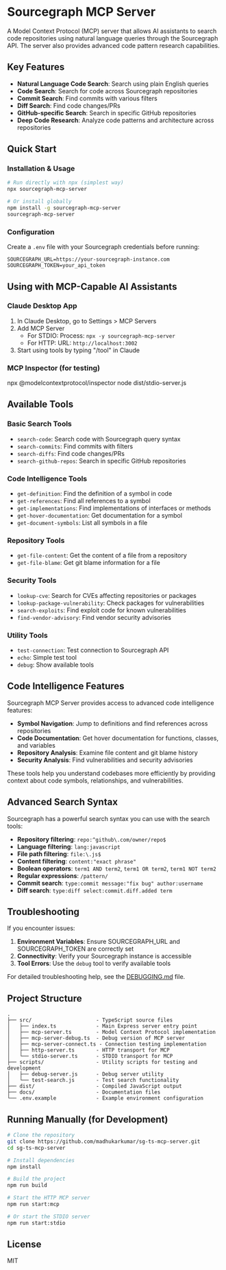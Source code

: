 # Sourcegraph MCP Server

A Model Context Protocol (MCP) server that allows AI assistants to search code repositories using natural language queries through the Sourcegraph API. The server also provides advanced code pattern research capabilities.

## Key Features

- **Natural Language Code Search**: Search using plain English queries
- **Code Search**: Search for code across Sourcegraph repositories
- **Commit Search**: Find commits with various filters
- **Diff Search**: Find code changes/PRs
- **GitHub-specific Search**: Search in specific GitHub repositories
- **Deep Code Research**: Analyze code patterns and architecture across repositories

## Quick Start

### Installation & Usage

```bash
# Run directly with npx (simplest way)
npx sourcegraph-mcp-server

# Or install globally
npm install -g sourcegraph-mcp-server
sourcegraph-mcp-server
```

### Configuration

Create a `.env` file with your Sourcegraph credentials before running:

```
SOURCEGRAPH_URL=https://your-sourcegraph-instance.com
SOURCEGRAPH_TOKEN=your_api_token
```

## Using with MCP-Capable AI Assistants

### Claude Desktop App

1. In Claude Desktop, go to Settings > MCP Servers
2. Add MCP Server
   - For STDIO: Process: `npx -y sourcegraph-mcp-server`
   - For HTTP: URL: `http://localhost:3002`
3. Start using tools by typing "/tool" in Claude

### MCP Inspector (for testing)

npx @modelcontextprotocol/inspector node dist/stdio-server.js  

## Available Tools

### Basic Search Tools

- `search-code`: Search code with Sourcegraph query syntax
- `search-commits`: Find commits with filters
- `search-diffs`: Find code changes/PRs
- `search-github-repos`: Search in specific GitHub repositories

### Code Intelligence Tools

- `get-definition`: Find the definition of a symbol in code
- `get-references`: Find all references to a symbol
- `get-implementations`: Find implementations of interfaces or methods
- `get-hover-documentation`: Get documentation for a symbol
- `get-document-symbols`: List all symbols in a file

### Repository Tools

- `get-file-content`: Get the content of a file from a repository
- `get-file-blame`: Get git blame information for a file

### Security Tools

- `lookup-cve`: Search for CVEs affecting repositories or packages
- `lookup-package-vulnerability`: Check packages for vulnerabilities
- `search-exploits`: Find exploit code for known vulnerabilities
- `find-vendor-advisory`: Find vendor security advisories

### Utility Tools

- `test-connection`: Test connection to Sourcegraph API
- `echo`: Simple test tool
- `debug`: Show available tools

## Code Intelligence Features

Sourcegraph MCP Server provides access to advanced code intelligence features:

- **Symbol Navigation**: Jump to definitions and find references across repositories
- **Code Documentation**: Get hover documentation for functions, classes, and variables
- **Repository Analysis**: Examine file content and git blame history
- **Security Analysis**: Find vulnerabilities and security advisories

These tools help you understand codebases more efficiently by providing context about code symbols, relationships, and vulnerabilities.

## Advanced Search Syntax

Sourcegraph has a powerful search syntax you can use with the search tools:

- **Repository filtering**: `repo:^github\.com/owner/repo$`
- **Language filtering**: `lang:javascript`
- **File path filtering**: `file:\.js$`
- **Content filtering**: `content:"exact phrase"`
- **Boolean operators**: `term1 AND term2`, `term1 OR term2`, `term1 NOT term2`
- **Regular expressions**: `/pattern/`
- **Commit search**: `type:commit message:"fix bug" author:username`
- **Diff search**: `type:diff select:commit.diff.added term`



## Troubleshooting

If you encounter issues:

1. **Environment Variables**: Ensure SOURCEGRAPH_URL and SOURCEGRAPH_TOKEN are correctly set
2. **Connectivity**: Verify your Sourcegraph instance is accessible
3. **Tool Errors**: Use the `debug` tool to verify available tools

For detailed troubleshooting help, see the [DEBUGGING.md](./DEBUGGING.md) file.

## Project Structure

```
.
├── src/                     - TypeScript source files
│   ├── index.ts             - Main Express server entry point
│   ├── mcp-server.ts        - Model Context Protocol implementation  
│   ├── mcp-server-debug.ts  - Debug version of MCP server
│   ├── mcp-server-connect.ts - Connection testing implementation
│   ├── http-server.ts       - HTTP transport for MCP
│   └── stdio-server.ts      - STDIO transport for MCP
├── scripts/                 - Utility scripts for testing and development
│   ├── debug-server.js      - Debug server utility
│   └── test-search.js       - Test search functionality
├── dist/                    - Compiled JavaScript output
├── docs/                    - Documentation files
└── .env.example             - Example environment configuration
```

## Running Manually (for Development)

```bash
# Clone the repository
git clone https://github.com/madhukarkumar/sg-ts-mcp-server.git
cd sg-ts-mcp-server

# Install dependencies
npm install

# Build the project
npm run build

# Start the HTTP MCP server
npm run start:mcp

# Or start the STDIO server
npm run start:stdio
```

## License

MIT